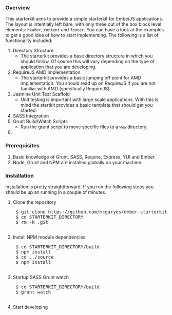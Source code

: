 ### Overview

This starterkit aims to provide a simple starterkit for EmberJS applications. The layout is intentially left bare, with only three out of the box block level elements: `header`, `content` and `footer`. You can have a look at the examples to get a good idea of how to start implementing. The following is a list of functionality included:

1. Directory Structure
	* The starterkit provides a base directory structure in which you should follow. Of course this will vary depending on the type of application that you are developing.
2. RequireJS AMD Implementation
	* The starterkit provides a basic jumping off point for AMD implementation. You should read up on RequireJS if you are not familiar with AMD (specifically RequireJS).
3. Jasmine Unit Test Scaffold
	* Unit testing is important with large scale applications. With this is mind the startkit provides a basic template that should get you started.
4. SASS Integration
5. Grunt Build/Watch Scripts
	* Run the grunt script to move specific files to a `www` directory.
6. 

### Prerequisites

1. Basic knowledge of Grunt, SASS, Require, Express, YUI and Ember.
2. Node, Grunt and NPM are installed globally on your machine.

### Installation

Installation is pretty straightforward. If you run the following steps you should be up an running in a couple of minutes.

1. Clone the repository
	<pre>
	$ git clone https://github.com/mcgaryes/ember-starterkit.git
	$ cd STARTERKIT_DIRECTORY
	$ rm -R .git
	</pre>
2. Install NPM module dependencies
	<pre>
	$ cd STARTERKIT_DIRECTORY/build
	$ npm install
	$ cd ../source
	$ npm install
	</pre>
3. Startup SASS Grunt watch
	<pre>
	$ cd STARTERKIT_DIRECTORY/build
	$ grunt watch
	</pre>
4. Start developing